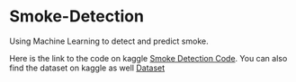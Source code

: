 # Smoke-Detection
Using Machine Learning to detect and predict smoke. 

Here is the link to the code on kaggle <a href='https://www.kaggle.com/code/samuelegwu/smoke-detection-eda-and-prediction'>Smoke Detection Code</a>.
You can also find the dataset on kaggle as well <a href='https://www.kaggle.com/datasets/deepcontractor/smoke-detection-dataset'> Dataset</a>


